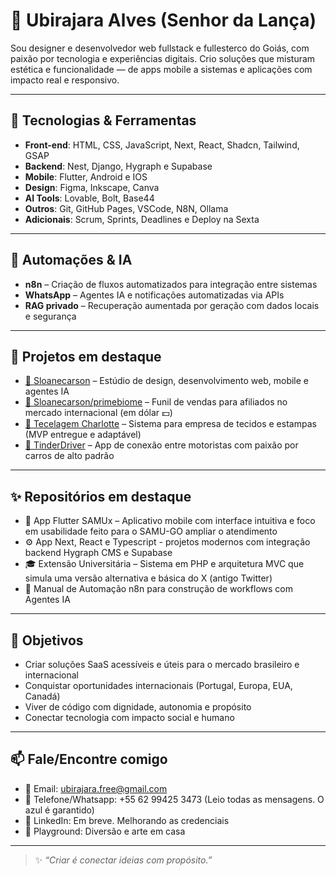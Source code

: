 # 👋 Ubirajara Alves (Senhor da Lança)

Sou designer e desenvolvedor web fullstack e fullesterco do Goiás, com paixão por tecnologia e experiências digitais. Crio soluções que misturam estética e funcionalidade — de apps mobile a sistemas e aplicações com impacto real e responsivo.

---

## 🚀 Tecnologias & Ferramentas

- **Front-end**: HTML, CSS, JavaScript, Next, React, Shadcn, Tailwind, GSAP
- **Backend**: Nest, Django, Hygraph e Supabase
- **Mobile**: Flutter, Android e IOS
- **Design**: Figma, Inkscape, Canva
- **AI Tools**: Lovable, Bolt, Base44
- **Outros**: Git, GitHub Pages, VSCode, N8N, Ollama
- **Adicionais**: Scrum, Sprints, Deadlines e Deploy na Sexta

---

## 🤖 Automações & IA

- **n8n** – Criação de fluxos automatizados para integração entre sistemas
- **WhatsApp** – Agentes IA e notificações automatizadas via APIs
- **RAG privado** – Recuperação aumentada por geração com dados locais e segurança

---

## 💼 Projetos em destaque

- [🌿 Sloanecarson](https://sloanecarson.com) – Estúdio de design, desenvolvimento web, mobile e agentes IA
- [🌿 Sloanecarson/primebiome](https://sloanecarson.com/primebiome) – Funil de vendas para afiliados no mercado internacional (em dólar 💵)
- [🧵 Tecelagem Charlotte](https://tecelagem-charlotte.vercel.app) – Sistema para empresa de tecidos e estampas (MVP entregue e adaptável)
- [🚗 TinderDriver](https://tinderdriver-wendel.vercel.app) – App de conexão entre motoristas com paixão por carros de alto padrão

---

## ✨ Repositórios em destaque

- 📱 App Flutter SAMUx – Aplicativo mobile com interface intuitiva e foco em usabilidade feito para o SAMU-GO ampliar o atendimento 
- ⚙️ App Next, React e Typescript - projetos modernos com integração backend Hygraph CMS e Supabase
- 🎓 Extensão Universitária – Sistema em PHP e arquitetura MVC que simula uma versão alternativa e básica do X (antigo Twitter)
- 🧠 Manual de Automação n8n para construção de workflows com Agentes IA

---

## 🎯 Objetivos

- Criar soluções SaaS acessíveis e úteis para o mercado brasileiro e internacional
- Conquistar oportunidades internacionais (Portugal, Europa, EUA, Canadá)
- Viver de código com dignidade, autonomia e propósito
- Conectar tecnologia com impacto social e humano

---

## 📫 Fale/Encontre comigo

- 📧 Email: ubirajara.free@gmail.com
- 📱 Telefone/Whatsapp: +55 62 99425 3473 (Leio todas as mensagens. O azul é garantido) 
- 🔗 LinkedIn: Em breve. Melhorando as credenciais
- 🚀 Playground: Diversão e arte em casa

---

> ✨ *“Criar é conectar ideias com propósito.”* 
